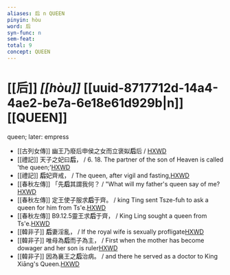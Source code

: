 ```yaml
---
aliases: 后 n QUEEN
pinyin: hòu
word: 后
syn-func: n
sem-feat: 
total: 9
concept: QUEEN 
---
```

# [[后]] *[[hòu]]*  [[uuid-8717712d-14a4-4ae2-be7a-6e18e61d929b|n]] [[QUEEN]]
queen; later: empress
 - [[古列女傳]] 幽王乃廢后申侯之女而立褒姒**后**后 / [HXWD](https://hxwd.org/textview.html?location=CH1c0897_CHANT_007-5a.51)
 - [[禮記]] 天子之妃曰**后**， / 6. 18. The partner of the son of Heaven is called 'the queen;'[HXWD](https://hxwd.org/textview.html?location=KR1d0052_tls_002-16a.24)
 - [[禮記]] **后**妃齊戒， / The queen, after vigil and fasting,[HXWD](https://hxwd.org/textview.html?location=KR1d0052_tls_006-29a.7)
 - [[春秋左傳]] 「先**后**其謂我何？ / "What will my father's queen say of me?[HXWD](https://hxwd.org/textview.html?location=KR1e0001_tls_005-392a.18)
 - [[春秋左傳]] 定王使子服求**后**于齊。 / king Ting sent Tsze-fuh to ask a queen for him from Ts'e.[HXWD](https://hxwd.org/textview.html?location=KR1e0001_tls_007-107a.1)
 - [[春秋左傳]] B9.12.5靈王求**后**于齊， / King Ling sought a queen from Ts'e.[HXWD](https://hxwd.org/textview.html?location=KR1e0001_tls_009-281a.2)
 - [[韓非子]] **后**妻淫亂， / If the royal wife is sexually profligate[HXWD](https://hxwd.org/textview.html?location=KR3c0005_tls_015-29a.2)
 - [[韓非子]] 唯母為**后**而子為主， / First when the mother has become dowager and her son is ruler[HXWD](https://hxwd.org/textview.html?location=KR3c0005_tls_017-10a.2)
 - [[韓非子]] 因為襄王之**后**治病。 / and there he served as a doctor to King Xiāng's Queen.[HXWD](https://hxwd.org/textview.html?location=KR3c0005_tls_030-79a.4)